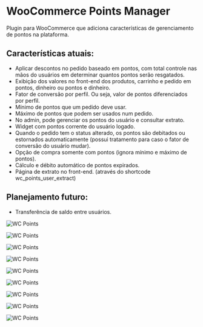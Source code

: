 # WooCommerce Points Manager

Plugin para WooCommerce que adiciona características de gerenciamento de pontos na plataforma.

## Características atuais:

- Aplicar descontos no pedido baseado em pontos, com total controle nas mãos do usuários em determinar quantos pontos serão resgatados.
- Exibição dos valores no front-end dos produtos, carrinho e pedido em pontos, dinheiro ou pontos e dinheiro.
- Fator de conversão por perfil. Ou seja, valor de pontos diferenciados por perfil.
- Mínimo de pontos que um pedido deve usar.
- Máximo de pontos que podem ser usados num pedido.
- No admin, pode gerenciar os pontos do usuário e consultar extrato.
- Widget com pontos corrente do usuário logado.
- Quando o pedido tem o status alterado, os pontos são debitados ou estornados automaticamente (possui tratamento para caso o fator de conversão do usuário mudar).
- Opção de compra somente com pontos (ignora mínimo e máximo de pontos).
- Cálculo e débito automático de pontos expirados.
- Página de extrato no front-end. (através do shortcode wc_points_user_extract)

## Planejamento futuro:
- Transferência de saldo entre usuários.


![WC Points](https://raw.githubusercontent.com/bonus3/woocommerce-points-manager/master/assets/img/cap-1.PNG)

![WC Points](https://raw.githubusercontent.com/bonus3/woocommerce-points-manager/master/assets/img/cap-2.PNG)

![WC Points](https://raw.githubusercontent.com/bonus3/woocommerce-points-manager/master/assets/img/cap-3.PNG)

![WC Points](https://raw.githubusercontent.com/bonus3/woocommerce-points-manager/master/assets/img/cap-4.PNG)

![WC Points](https://raw.githubusercontent.com/bonus3/woocommerce-points-manager/master/assets/img/cap-5.PNG)

![WC Points](https://raw.githubusercontent.com/bonus3/woocommerce-points-manager/master/assets/img/cap-6.PNG)

![WC Points](https://raw.githubusercontent.com/bonus3/woocommerce-points-manager/master/assets/img/cap-7.PNG)

![WC Points](https://raw.githubusercontent.com/bonus3/woocommerce-points-manager/master/assets/img/cap-8.PNG)

![WC Points](https://raw.githubusercontent.com/bonus3/woocommerce-points-manager/master/assets/img/cap-9.PNG)